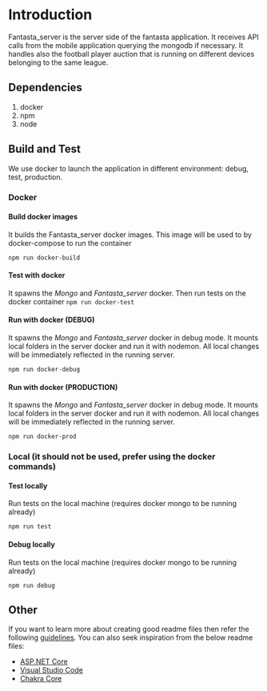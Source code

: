 # Introduction

Fantasta_server is the server side of the fantasta application. It receives API calls from the mobile application querying the mongodb if necessary. It handles also the football player auction that is running on different devices belonging to the same league.

## Dependencies

1. docker
2. npm
3. node

## Build and Test

We use docker to launch the application in different environment: debug, test, production.

### Docker

#### Build docker images

It builds the Fantasta_server docker images. This image will be used to by docker-compose to run the container

```npm run docker-build```

#### Test with docker

It spawns the *Mongo* and *Fantasta_server* docker. Then run tests on the docker container
```npm run docker-test```

#### Run with docker (DEBUG)

It spawns the *Mongo* and *Fantasta_server* docker in debug mode. It mounts local folders in the server docker and run it with nodemon. All local changes will be immediately reflected in the running server. 

```npm run docker-debug```

#### Run with docker (PRODUCTION)

It spawns the *Mongo* and *Fantasta_server* docker in debug mode. It mounts local folders in the server docker and run it with nodemon. All local changes will be immediately reflected in the running server. 

```npm run docker-prod```

### Local (it should not be used, prefer using the docker commands)

#### Test locally

Run tests on the local machine (requires docker mongo to be running already)

```npm run test```

#### Debug locally

Run tests on the local machine (requires docker mongo to be running already)

```npm run debug```

## Other

If you want to learn more about creating good readme files then refer the following [guidelines](https://docs.microsoft.com/en-us/azure/devops/repos/git/create-a-readme?view=azure-devops). You can also seek inspiration from the below readme files:

* [ASP.NET Core](https://github.com/aspnet/Home)
* [Visual Studio Code](https://github.com/Microsoft/vscode)
* [Chakra Core](https://github.com/Microsoft/ChakraCore)
